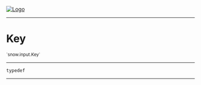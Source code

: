 
[![Logo](../../../images/logo.png)](../../../api/index.html)

---



<h1>Key</h1>
<small>`snow.input.Key`</small>



---

`typedef`

---

&nbsp;
&nbsp;

